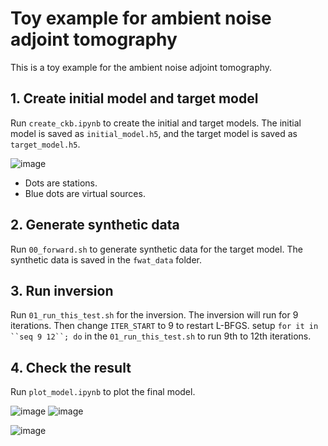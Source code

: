 # Toy example for ambient noise adjoint tomography

This is a toy example for the ambient noise adjoint tomography.

## 1. Create initial model and target model

Run `create_ckb.ipynb` to create the initial and target models. The initial model is saved as `initial_model.h5`, and the target model is saved as `target_model.h5`.

![image](https://github.com/user-attachments/assets/865a1a2b-d6fc-47aa-a93d-3d595dab7f2f)

- Dots are stations.
- Blue dots are virtual sources.

## 2. Generate synthetic data

Run `00_forward.sh` to generate synthetic data for the target model. The synthetic data is saved in the `fwat_data` folder.

## 3. Run inversion

Run `01_run_this_test.sh` for the inversion. The inversion will run for 9 iterations. Then change `ITER_START` to 9 to restart L-BFGS. setup `for it in ``seq 9 12``; do` in the `01_run_this_test.sh` to run 9th to 12th iterations.

## 4. Check the result

Run `plot_model.ipynb` to plot the final model.

![image](https://github.com/user-attachments/assets/c1718a80-4c93-466c-85b1-dd7b040163ef)
![image](https://github.com/user-attachments/assets/5ca41223-63b9-4e46-a0c9-45b3a2052255)

![image](https://github.com/user-attachments/assets/a5c949bf-1a1a-42b3-b377-6e766ed17e5d)
